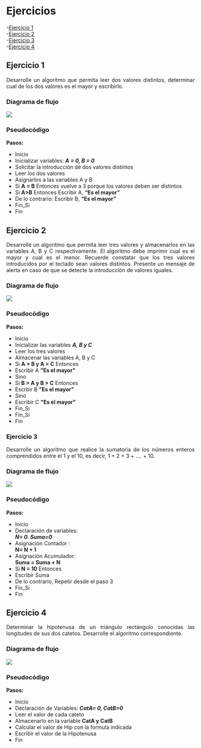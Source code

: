 <div align="justify">

# Ejercicios

-[Ejercicio 1](#ejercicio1)  
-[Ejercicio 2](#ejercicio2)  
-[Ejercicio 3](#ejercicio3)  
-[Ejercicio 4](#ejercicio4)

## Ejercicio 1 <a name="ejercicio1"></a>
Desarrolle un algoritmo que permita leer dos valores distintos, determinar cual de los dos valores es el
mayor y escribirlo.

### Diagrama de flujo
<img src="images/diagrama-flujo.png"/>  
  
### Pseudocódigo

 **Pasos:**
- Inicio  
- Inicializar variables: ***A = 0, B = 0***  
- Solicitar la introducción de dos
valores distintos  
- Leer los dos valores  
- Asignarlos a las variables A y B  
- Si **A = B** Entonces vuelve a 3
porque los valores deben ser
distintos  
- Si **A>B** Entonces
Escribir A, **“Es el mayor”**  
- De lo contrario: Escribir B, **“Es
el mayor”**  
- Fin_Si  
- Fin  

## Ejercicio 2 <a name="ejercicio2"></a>
Desarrolle un algoritmo que permita leer tres valores y almacenarlos en las variables A, B y C
respectivamente. El algoritmo debe imprimir cual es el mayor y cual es el menor. Recuerde constatar que
los tres valores introducidos por el teclado sean valores distintos. Presente un mensaje de alerta en caso de
que se detecte la introducción de valores iguales.

### Diagrama de flujo
<img src="images/diagrama-flujo-2.png"/>

### Pseudocódigo

 **Pasos:**
 - Inicio
 - Inicializar las variables ***A, B y C***
 - Leer los tres valores 
 - Almacenar las variables A, B y C
 - Si **A > B y A > C** Entonces 
 - Escribir A **"Es el mayor"**
 - Sino
 - Si **B > A y B > C** Entonces
 - Escrbir B **"Es el mayor"**
 - Sino
 - Escribir C **"Es el mayor"**
 - Fin_Si
 - Fin_Si
 - Fin 

 ### Ejercicio 3 <a name="ejercicio3"></a>
 Desarrolle un algoritmo que realice la sumatoria de los números enteros comprendidos entre el 1 y el 10,
es decir, 1 + 2 + 3 + .... + 10.

### Diagrama de flujo
<img src="images/diagrama-flujo-3.png"/>

### Pseudocódigo

 **Pasos:**
 - Inicio
 - Declaración de variables:  
    ***N= 0. Suma=0***
 - Asignación Contador :  
    **N= N + 1**
 - Asignación Acumulador:  
    **Suma = Suma + N**
 - Si **N = 10** Entonces
 - Escribir Suma
 - De lo contrario, Repetir desde el paso 3
 - Fin_Si
 - Fin  

 ## Ejercicio 4 <a name="ejercicio4"></a>    
 Determinar la hipotenusa de un triángulo rectángulo conocidas las longitudes de sus dos catetos.
Desarrolle el algoritmo correspondiente.

### Diagrama de flujo
<img src="images/diagrama-flujo-4.png"/>

### Pseudocódigo
 **Pasos:**
 - Inicio
 - Declaración de Variables: ***CatA= 0,
CatB=0***
 - Leer el valor de cada cateto
 - Almacenarlo en la variable **CatA y
CatB**
 - Calcular el valor de Hip con la
formula indicada
 - Escribir el valor de la Hipotenusa
 - Fin 
</div>